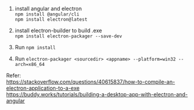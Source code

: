 1. install angular and electron \
`npm install @angular/cli` \
`npm install electron@latest`

2. install electron-builder to build .exe\
`npm install electron-packager --save-dev`

3. Run `npm install`
4. Run `electron-packager <sourcedir> <appname> --platform=win32 --arch=x86_64`

Refer:\
https://stackoverflow.com/questions/40615837/how-to-compile-an-electron-application-to-a-exe \
https://buddy.works/tutorials/building-a-desktop-app-with-electron-and-angular